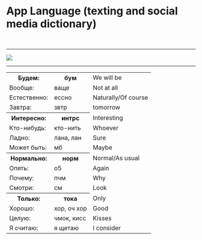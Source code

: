 <h1> App Language (texting and social media dictionary) </h1>
 
 <br>
  <table>
    <tr> <th> Будем: </th> <th> бум </th> <td> We will be </td> </tr>
    <tr> <td> Вообще: </td> <td> ваще </td> <td> Not at all </td> </tr>
    <tr> <td> Естественно: </td> <td> ессно </td> <td> Naturally/Of course </td> </tr> 
    <tr> <td> Завтра: </td> <td> звтр </td> <td> tomorrow </td> </tr>
    <tr> <th> Интересно: </th> <th> интрс </th> <td> Interesting </td> </tr>
    <tr> <td> Кто-нибудь: </td> <td>  кто-нить </td> <td> Whoever </td> </tr>
    <tr> <td> Ладно: </td> <td> лана, лан </td> <td> Sure </td> </tr> 
    <tr> <td> Может быть: </td> <td> мб </td> <td> Maybe </td> </tr> 
    <tr> <th> Нормально: </th> <th> норм </th> <td> Normal/As usual </td> </tr>
    <tr> <td> Опять: </td> <td> о5 </td> <td> Again </td> </tr>
    <tr> <td> Почему: </td> <td> пчм </td> <td> Why </td> </tr> 
    <tr> <td> Смотри: </td> <td> см </td> <td> Look </td> </tr> 
    <tr> <th> Только: </th> <th> тока </th> <td> Only </td> </tr>
    <tr> <td> Хорошо: </td> <td> хор, оч хор </td> <td> Good </td> </tr>
    <tr> <td> Целую: </td> <td> чмок, кисс </td> <td> Kisses </td> </tr> 
    <tr> <td> Я считаю: </td> <td> я щетаю </td> <td> I consider </td> </tr> 
 
 <hr>
 <a href="https://cdni.rbth.com/rbthmedia/images/2019.10/original/5d9326fe15e9f90b3365e222.jpg" title="View Full Size">
<img
src="https://cdni.rbth.com/rbthmedia/images/2019.10/original/5d9326fe15e9f90b3365e222.jpg">
</a>
 <hr>
    
  </table>
  <br> 

